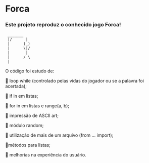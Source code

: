 # Forca

### Este projeto reproduz o conhecido jogo Forca!

```
 _______
 |/      |
 |      (_)
 |      \|/
 |       |
 |      / \
 |
```



O código foi estudo de:

:pushpin: loop while (controlado pelas vidas do jogador ou se a palavra foi acertada);

:pushpin:  if in em listas;

:pushpin:  for in em listas e range(a, b);

:pushpin:  impressão de ASCII art;

:pushpin:  módulo random;

:pushpin: utilização de mais de um arquivo (from ... import);

 :pushpin:métodos para listas;

:pushpin: melhorias na experiência do usuário.